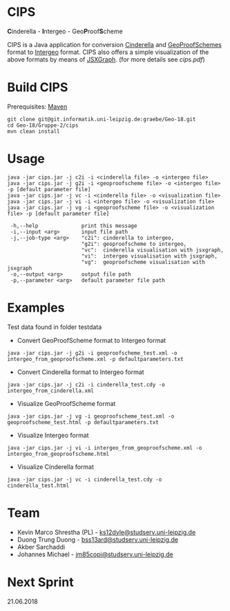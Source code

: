 # CIPS
**C**inderella - **I**ntergeo - Geo<b>P</b>roof<b>S</b>cheme

CIPS is a Java application for conversion [Cinderella](https://www.cinderella.de) and [GeoProofSchemes](https://symbolicdata.github.io/Geo) format to [Intergeo](http://i2geo.net/) format.
CIPS also offers a simple visualization of the above formats by means of [JSXGraph](https://jsxgraph.org). (for more details see *cips.pdf*)

# Build CIPS
Prerequisites: [Maven](https://maven.apache.org/)

```
git clone git@git.informatik.uni-leipzig.de:graebe/Geo-18.git
cd Geo-18/Gruppe-2/cips
mvn clean install
```

# Usage
```
java -jar cips.jar -j c2i -i <cinderella file> -o <intergeo file>
java -jar cips.jar -j g2i -i <geoproofscheme file> -o <intergeo file> -p [default parameter file]
java -jar cips.jar -j vc -i <cinderella file> -o <visualization file>
java -jar cips.jar -j vi -i <intergeo file> -o <visualization file>
java -jar cips.jar -j vg -i <geoproofscheme file> -o <visualization file> -p [default parameter file]

 -h,--help              print this message
 -i,--input <arg>       input file path
 -j,--job-type <arg>    "c2i": cinderella to intergeo,
                        "g2i": geoproofscheme to intergeo,
                        "vc":  cinderella visualisation with jsxgraph,
                        "vi":  intergeo visualisation with jsxgraph,
                        "vg":  geoproofscheme visualisation with jsxgraph
 -o,--output <arg>      output file path
 -p,--parameter <arg>   default parameter file path
```

# Examples
Test data found in folder testdata
* Convert GeoProofScheme format to Intergeo format
```
java -jar cips.jar -j g2i -i geoproofscheme_test.xml -o intergeo_from_geoproofscheme.xml -p defaultparameters.txt
```
* Convert Cinderella format to Intergeo format
```
java -jar cips.jar -j c2i -i cinderella_test.cdy -o intergeo_from_cinderella.xml
```
* Visualize GeoProofScheme format
```
java -jar cips.jar -j vg -i geoproofscheme_test.xml -o geoproofscheme_test.html -p defaultparameters.txt
```
* Visualize Intergeo format
```
java -jar cips.jar -j vi -i intergeo_from_geoproofscheme.xml -o intergeo_from_geoproofscheme.html
```
* Visualize Cinderella format
```
java -jar cips.jar -j vc -i cinderella_test.cdy -o cinderella_test.html
```

# Team

* Kevin Marco Shrestha (PL) - ks12dyle@studserv.uni-leipzig.de
* Duong Trung Duong - bss13ard@studserv.uni-leipzig.de
* Akber Sarchaddi
* Johannes Michael - jm85copi@studserv.uni-leipzig.de

# Next Sprint
21.06.2018